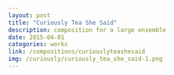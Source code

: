 ```yaml
---
layout: post
title: "Curiously Tea She Said"
description: composition for a large ensemble
date: 2015-04-01
categories: works
link: /compositions/curiouslyteashesaid
img: /curiously/curiously_tea_she_said-1.png
---
```

